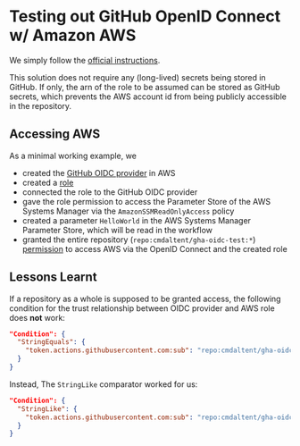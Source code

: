 # Testing out GitHub OpenID Connect w/ Amazon AWS

We simply follow the [official instructions](https://docs.github.com/en/actions/deployment/security-hardening-your-deployments/configuring-openid-connect-in-amazon-web-services).

This solution does not require any (long-lived) secrets being stored in GitHub.
If only, the arn of the role to be assumed can be stored as GitHub secrets, which prevents the AWS account id from
being publicly accessible in the repository.

## Accessing AWS

As a minimal working example, we

* created the [GitHub OIDC provider](https://docs.github.com/en/actions/deployment/security-hardening-your-deployments/configuring-openid-connect-in-amazon-web-services#adding-the-identity-provider-to-aws)
  in AWS
* created a [role](https://docs.aws.amazon.com/IAM/latest/UserGuide/id_roles_create_for-idp_oidc.html)
* connected the role to the GitHub OIDC provider
* gave the role permission to access the Parameter Store of the AWS Systems Manager via the `AmazonSSMReadOnlyAccess`
  policy
* created a parameter `HelloWorld` in the AWS Systems Manager Parameter Store, which will be read in the workflow
* granted the entire repository (`repo:cmdaltent/gha-oidc-test:*`)
  [permission](https://docs.github.com/en/actions/deployment/security-hardening-your-deployments/configuring-openid-connect-in-amazon-web-services#configuring-the-role-and-trust-policy)
  to access AWS via the OpenID Connect and
  the created role

## Lessons Learnt

If a repository as a whole is supposed to be granted access, the following condition for the trust relationship
between OIDC provider and AWS role does **not** work:

```json
"Condition": {
  "StringEquals": {
    "token.actions.githubusercontent.com:sub": "repo:cmdaltent/gha-oidc-test:*"
  }
}
```

Instead, The `StringLike` comparator worked for us:

```json
"Condition": {
  "StringLike": {
    "token.actions.githubusercontent.com:sub": "repo:cmdaltent/gha-oidc-test:*"
  }
}
```
